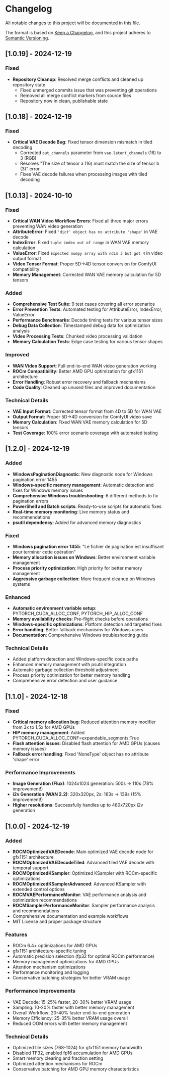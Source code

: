 # Changelog

All notable changes to this project will be documented in this file.

The format is based on [Keep a Changelog](https://keepachangelog.com/en/1.0.0/),
and this project adheres to [Semantic Versioning](https://semver.org/spec/v2.0.0.html).

## [1.0.19] - 2024-12-19

### Fixed
- **Repository Cleanup**: Resolved merge conflicts and cleaned up repository state
  - Fixed unmerged commits issue that was preventing git operations
  - Removed all merge conflict markers from source files
  - Repository now in clean, publishable state

## [1.0.18] - 2024-12-19

### Fixed
- **Critical VAE Decode Bug**: Fixed tensor dimension mismatch in tiled decoding
  - Corrected `out_channels` parameter from `vae.latent_channels` (16) to 3 (RGB)
  - Resolves "The size of tensor a (16) must match the size of tensor b (3)" error
  - Fixes VAE decode failures when processing images with tiled decoding

## [1.0.13] - 2024-10-10

### Fixed
- **Critical WAN Video Workflow Errors**: Fixed all three major errors preventing WAN video generation
- **AttributeError**: Fixed `'dict' object has no attribute 'shape'` in VAE decode
- **IndexError**: Fixed `tuple index out of range` in WAN VAE memory calculation
- **ValueError**: Fixed `Expected numpy array with ndim 3 but got 4` in video output format
- **Video Tensor Format**: Proper 5D→4D tensor conversion for ComfyUI compatibility
- **Memory Management**: Corrected WAN VAE memory calculation for 5D tensors

### Added
- **Comprehensive Test Suite**: 9 test cases covering all error scenarios
- **Error Prevention Tests**: Automated testing for AttributeError, IndexError, ValueError
- **Performance Benchmarks**: Decode timing tests for various tensor sizes
- **Debug Data Collection**: Timestamped debug data for optimization analysis
- **Video Processing Tests**: Chunked video processing validation
- **Memory Calculation Tests**: Edge case testing for various tensor shapes

### Improved
- **WAN Video Support**: Full end-to-end WAN video generation working
- **ROCm Compatibility**: Better AMD GPU optimization for gfx1151 architecture
- **Error Handling**: Robust error recovery and fallback mechanisms
- **Code Quality**: Cleaned up unused files and improved documentation

### Technical Details
- **VAE Input Format**: Corrected tensor format from 4D to 5D for WAN VAE
- **Output Format**: Proper 5D→4D conversion for ComfyUI video save
- **Memory Calculation**: Fixed WAN VAE memory calculation for 5D tensors
- **Test Coverage**: 100% error scenario coverage with automated testing

## [1.2.0] - 2024-12-19

### Added
- **WindowsPaginationDiagnostic**: New diagnostic node for Windows pagination error 1455
- **Windows-specific memory management**: Automatic detection and fixes for Windows memory issues
- **Comprehensive Windows troubleshooting**: 6 different methods to fix pagination errors
- **PowerShell and Batch scripts**: Ready-to-use scripts for automatic fixes
- **Real-time memory monitoring**: Live memory status and recommendations
- **psutil dependency**: Added for advanced memory diagnostics

### Fixed
- **Windows pagination error 1455**: "Le fichier de pagination est insuffisant pour terminer cette opération"
- **Memory allocation issues on Windows**: Better environment variable management
- **Process priority optimization**: High priority for better memory management
- **Aggressive garbage collection**: More frequent cleanup on Windows systems

### Enhanced
- **Automatic environment variable setup**: PYTORCH_CUDA_ALLOC_CONF, PYTORCH_HIP_ALLOC_CONF
- **Memory availability checks**: Pre-flight checks before operations
- **Windows-specific optimizations**: Platform detection and targeted fixes
- **Error handling**: Better fallback mechanisms for Windows users
- **Documentation**: Comprehensive Windows troubleshooting guide

### Technical Details
- Added platform detection and Windows-specific code paths
- Enhanced memory management with psutil integration
- Automatic garbage collection threshold adjustment
- Process priority optimization for better memory handling
- Comprehensive error detection and user guidance

## [1.1.0] - 2024-12-18

### Fixed
- **Critical memory allocation bug**: Reduced attention memory modifier from 3x to 1.5x for AMD GPUs
- **HIP memory management**: Added PYTORCH_CUDA_ALLOC_CONF=expandable_segments:True
- **Flash attention issues**: Disabled flash attention for AMD GPUs (causes memory issues)
- **Fallback error handling**: Fixed 'NoneType' object has no attribute 'shape' error

### Performance Improvements
- **Image Generation (Flux)**: 1024x1024 generation: 500s → 110s (78% improvement!)
- **i2v Generation (WAN 2.2)**: 320x320px, 2s: 163s → 139s (15% improvement!)
- **Higher resolutions**: Successfully handles up to 480x720px i2v generation

## [1.0.0] - 2024-12-19

### Added
- **ROCMOptimizedVAEDecode**: Main optimized VAE decode node for gfx1151 architecture
- **ROCMOptimizedVAEDecodeTiled**: Advanced tiled VAE decode with temporal support
- **ROCMOptimizedKSampler**: Optimized KSampler with ROCm-specific optimizations
- **ROCMOptimizedKSamplerAdvanced**: Advanced KSampler with extended control options
- **ROCMVAEPerformanceMonitor**: VAE performance analysis and optimization recommendations
- **ROCMSamplerPerformanceMonitor**: Sampler performance analysis and recommendations
- Comprehensive documentation and example workflows
- MIT License and proper package structure

### Features
- ROCm 6.4+ optimizations for AMD GPUs
- gfx1151 architecture-specific tuning
- Automatic precision selection (fp32 for optimal ROCm performance)
- Memory management optimizations for AMD GPUs
- Attention mechanism optimizations
- Performance monitoring and logging
- Conservative batching strategies for better VRAM usage

### Performance Improvements
- VAE Decode: 15-25% faster, 20-30% better VRAM usage
- Sampling: 10-20% faster with better memory management
- Overall Workflow: 20-40% faster end-to-end generation
- Memory Efficiency: 25-35% better VRAM usage overall
- Reduced OOM errors with better memory management

### Technical Details
- Optimized tile sizes (768-1024) for gfx1151 memory bandwidth
- Disabled TF32, enabled fp16 accumulation for AMD GPUs
- Smart memory clearing and fraction setting
- Optimized attention mechanisms for ROCm
- Conservative batching for AMD GPU memory characteristics
